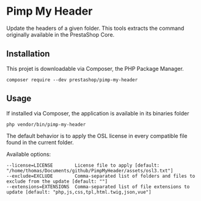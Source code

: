 # Pimp My Header

Update the headers of a given folder. This tools extracts the command originally available in the PrestaShop Core.

## Installation

This projet is downloadable via Composer, the PHP Package Manager.

```
composer require --dev prestashop/pimp-my-header
```

## Usage

If installed via Composer, the application is available in its binaries folder

```
php vendor/bin/pimp-my-header
```

The default behavior is to apply the OSL license in every compatible file found in the current folder.

Available options:

```
--license=LICENSE        License file to apply [default: "/home/thomas/Documents/github/PimpMyHeader/assets/osl3.txt"]
--exclude=EXCLUDE        Comma-separated list of folders and files to exclude from the update [default: ""]
--extensions=EXTENSIONS  Comma-separated list of file extensions to update [default: "php,js,css,tpl,html.twig,json,vue"]
```